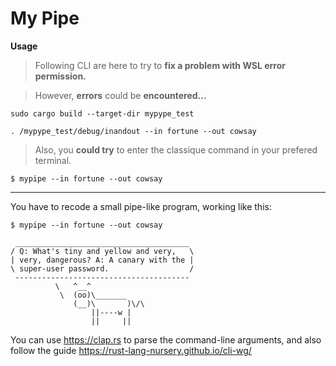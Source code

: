 # My Pipe

**Usage**

> Following CLI are here to try to **fix a problem with WSL error permission.**

> However, **errors** could be **encountered...**

```shell
sudo cargo build --target-dir mypype_test
```

```shell
. /mypype_test/debug/inandout --in fortune --out cowsay
```

> Also, you **could try** to enter the classique command in your prefered terminal.

```shell
$ mypipe --in fortune --out cowsay
```

-----------------------------------------------------------------------------

You have to recode a small pipe-like program, working like this:

```shell
$ mypipe --in fortune --out cowsay
```

```
 _______________________________________
/ Q: What's tiny and yellow and very,   \
| very, dangerous? A: A canary with the |
\ super-user password.                  /
 ---------------------------------------
          \   ^__^
           \  (oo)\_______
              (__)\       )\/\
                  ||----w |
                  ||     ||
```

You can use <https://clap.rs> to parse the command-line arguments, and also follow the guide <https://rust-lang-nursery.github.io/cli-wg/>
